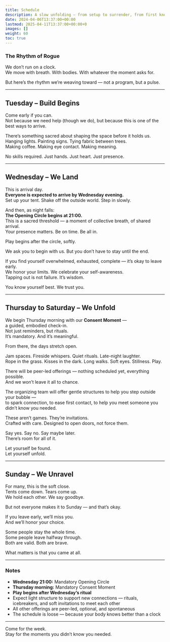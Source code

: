 ```yaml
---
title: Schedule
description: A slow unfolding — from setup to surrender, from first knot to final hug.
date: 2024-04-06T13:37:00+00:00
lastmod: 2025-04-11T13:37:00+00:00+0
images: []
weight: 60
toc: true
---
```


### The Rhythm of Rogue

We don’t run on a clock.  
We move with breath. With bodies. With whatever the moment asks for.

But here’s the rhythm we’re weaving toward — not a program, but a pulse.

---

## Tuesday – **Build Begins**

Come early if you can.  
Not because we need help (though we do), but because this is one of the best ways to arrive.

There’s something sacred about shaping the space before it holds us.  
Hanging lights. Painting signs. Tying fabric between trees.  
Making coffee. Making eye contact. Making meaning.

No skills required. Just hands. Just heart. Just presence.

---

## Wednesday – **We Land**

This is arrival day.  
**Everyone is expected to arrive by Wednesday evening.**  
Set up your tent. Shake off the outside world. Step in slowly.

And then, as night falls:  
**The Opening Circle begins at 21:00.**  
This is a sacred threshold — a moment of collective breath, of shared arrival.  
Your presence matters. Be on time. Be all in.

Play begins after the circle, softly.

We ask you to begin with us. But you don’t have to stay until the end.

If you find yourself overwhelmed, exhausted, complete — it’s okay to leave early.  
We honor your limits. We celebrate your self-awareness.  
Tapping out is not failure. It’s wisdom.

You know yourself best. We trust you.

---

## Thursday to Saturday – **We Unfold**

We begin Thursday morning with our **Consent Moment** —  
a guided, embodied check-in.  
Not just reminders, but rituals.  
It’s mandatory. And it’s meaningful.

From there, the days stretch open.

Jam spaces. Fireside whispers. Quiet rituals. Late-night laughter.  
Rope in the grass. Kisses in the dark. Long walks. Soft eyes. Stillness. Play.

There will be peer-led offerings — nothing scheduled yet, everything possible.  
And we won’t leave it all to chance.

The organizing team will offer gentle structures to help you step outside your bubble —  
to spark connection, to ease first contact, to help you meet someone you didn’t know you needed.

These aren’t games. They’re invitations.  
Crafted with care. Designed to open doors, not force them.

Say yes. Say no. Say maybe later.  
There’s room for all of it.

Let yourself be found.  
Let yourself unfold.

---

## Sunday – **We Unravel**

For many, this is the soft close.  
Tents come down. Tears come up.  
We hold each other. We say goodbye.

But not everyone makes it to Sunday — and that’s okay.

If you leave early, we’ll miss you.  
And we’ll honor your choice.

Some people stay the whole time.  
Some people leave halfway through.  
Both are valid. Both are brave.

What matters is that you came at all.

---

### Notes

- **Wednesday 21:00:** Mandatory Opening Circle  
- **Thursday morning:** Mandatory Consent Moment  
- **Play begins after Wednesday’s ritual**  
- Expect light structure to support new connections — rituals, icebreakers, and soft invitations to meet each other  
- All other offerings are peer-led, optional, and spontaneous  
- The schedule is loose — because your body knows better than a clock

---

Come for the week.  
Stay for the moments you didn’t know you needed.
